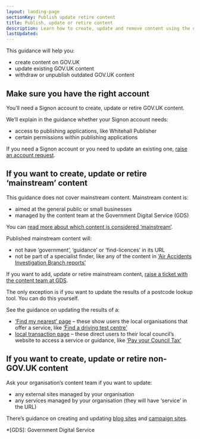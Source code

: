 ```yaml
---
layout: landing-page
sectionKey: Publish update retire content
title: Publish, update or retire content
description: Learn how to create, update and remove content using the different GOV.UK content types.
lastUpdated:
---
```


This guidance will help you:

- create content on GOV.UK 
- update existing GOV.UK content
- withdraw or unpublish outdated GOV.UK content

## Make sure you have the right account

You’ll need a Signon account to create, update or retire GOV.UK content. 

We’ll explain in the guidance whether your Signon account needs:

- access to publishing applications, like Whitehall Publisher
- certain permissions within publishing applications

If you need a Signon account or you need to update an existing one, [raise an account request](LINK).

## If you want to create, update or retire ‘mainstream’ content

This guidance does not cover mainstream content. Mainstream content is:

- aimed at the general public or small businesses
- managed by the content team at the Government Digital Service (GDS)

You can [read more about which content is considered ‘mainstream’](LINK).

Published mainstream content will:

- not have ‘government’, ‘guidance’ or ‘find-licences’ in its URL
- not be part of a specialist finder, like any of the content in [‘Air Accidents Investigation Branch reports’](https://www.gov.uk/aaib-reports)

If you want to add, update or retire mainstream content, [raise a ticket with the content team at GDS](LINK). 

The only exception is if you want to update the results of a postcode lookup tool. You can do this yourself.

See the guidance on updating the results of a:

- [‘Find my nearest’ page](LINK) – these show users the local organisations that offer a service, like [‘Find a driving test centre’](https://www.gov.uk/find-driving-test-centre)
- [local transaction page](LINK) – these direct users to their local council’s website to access a service or guidance, like [‘Pay your Council Tax’](https://www.gov.uk/pay-council-tax)

## If you want to create, update or retire non-GOV.UK content

Ask your organisation’s content team if you want to update:

- any external sites managed by your organisation
- any services managed by your organisation (they will have ‘service’ in the URL)

There’s guidance on creating and updating [blog sites](LINK) and [campaign sites](LINK).

*[GDS]: Government Digital Service